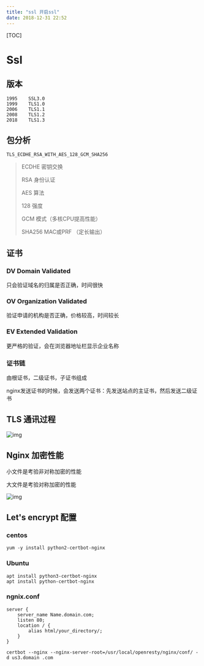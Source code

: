 ```yaml
---
title: "ssl 开启ssl"
date: 2018-12-31 22:52
---
```



[TOC]



# Ssl 

## 版本

```
1995	SSL3.0
1999	TLS1.0
2006	TLS1.1
2008	TLS1.2
2018	TLS1.3
```



## 包分析

```
TLS_ECDHE_RSA_WITH_AES_128_GCM_SHA256
```

> ECDHE	密钥交换
>
> RSA		身份认证
>
> AES		算法
>
> 128		强度
>
> GCM	模式（多核CPU提高性能）
>
> SHA256	MAC或PRF （定长输出）





## 证书

### DV Domain Validated

只会验证域名的归属是否正确，时间很快



### OV Organization Validated

验证申请的机构是否正确，价格较高，时间较长



### EV Extended Validation

更严格的验证，会在浏览器地址栏显示企业名称



### 证书链

由根证书，二级证书，子证书组成

nginx发送证书的时候，会发送两个证书：先发送站点的主证书，然后发送二级证书



## TLS 通讯过程

![img](https://cdn.pbrd.co/images/HUig3UN.png)





## Nginx 加密性能

小文件是考验非对称加密的性能

大文件是考验对称加密的性能

![img](https://cdn.pbrd.co/images/HUieoK5.png)











## Let's encrypt 配置

### centos

```
yum -y install python2-certbot-nginx
```

### Ubuntu

```
apt install python3-certbot-nginx
apt install python-certbot-nginx
```



### ngnix.conf

```
server {
    server_name Name.domain.com;
    listen 80;
    location / {
        alias html/your_directory/;
    }
}
```



```
certbot --nginx --nginx-server-root=/usr/local/openresty/nginx/conf/ -d us3.domain .com
```

